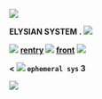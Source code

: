 ![](https://i.pinimg.com/564x/09/b2/eb/09b2eb304c2df1948b478a709edf321c.jpg)

**ELYSIAN SYSTEM .** ![](https://pixelbank.neocities.org/decome/bears/5f01644f.gif)

![](https://pixelbank.neocities.org/decome/plants/5a74912d.gif) **[rentry](https://rentry.co/ggraveyard) ![](https://pixelbank.neocities.org/decome/swirlys/f4024e62.gif) [front](https://front.plural.codes/meyer)** ![](https://pixelbank.neocities.org/decome/plants/878b6d1a.gif)

**< ![](https://pixelbank.neocities.org/decome/birds/c195c5e6.gif) `ephemeral sys` 3**

![](https://yokai.crd.co/assets/images/image51.gif?v=b4df531c)
